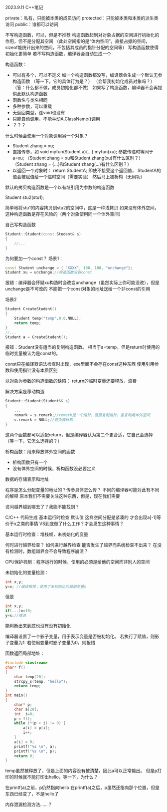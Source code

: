 2023.9.11 C++笔记

private：私有，只能被本类的成员访问
protected：只能被本类和本类的派生类访问
public：谁都可以访问

不写构造函数，可以，但是不推荐
构造函数起到对对象占据的空间进行初始化的作用，但不是分配其空间
（此处空间指的是“体内空间”，直接占据的空间，sizeof能统计出来的空间，不包括其成员的指针分配的空间等）
写构造函数使得初始化更简单
若不写构造函数，编译器会自动生成一个

<!--more-->

构造函数：

- 可以有多个，可以不定义
  如一个构造函数都没写，编译器会生成一个默认无参构造函数
  （等一下，它的具体行为是？）
  （会帮我初始化成员对象吗？）
  （答：什么都不做，成员初始化都不做）
  如果写了构造函数，编译器不会再提供此默认构造函数
- 函数名与类名相同
- 多种参数，可以重载
- 无返回类型，连void也没有
- 只能自动调用，不能手动A.ClassName()调用
- ？？？

什么时候会使用一个对象调用另一个对象？

- Student zhang = xu;
- 直接传参，如
  void myfun(Student a){...}
  myfun(xu);
  参数传递时等同于a=xu;
  （Student zhang = xu和Student zhang(xu)有什么区别？）
  （Student zhang = {...}和Student zhang(...)有什么区别？）
- 以返回一个对象时：
  return StudentA;
  即使不接受这个返回值，
  StudentA的值会被赋值给一个临时空间（需要实验）
  然后马上被析构（无用功）

默认的拷贝构造函数是一个以有址引用为参数的构造函数

Student stu2(stu1);

简单地将stu1的内容拷贝到stu2的空间中，这是一种浅拷贝
如果没有体外空间，这种构造函数是存在风险的（两个对象使用同一个体外空间）

自己写构造函数

```c++
Student::Student(const Student& s)
{
    //...
}
```

为何要加一个const？
场景1：

```c++
const Student unchange = { "XXXX", 100, 100, "unchange"};
Student xu = unchange;//构造函数没有const

```

报错：编译器会怀疑xu构造时会改变unchange（虽然实际上你可能没改），但是unchange是不可改的
不能把一个const对象的地址送给一个非const的引用

场景2

```c++
Student CreateStudent()
{
    Student temp("temp",0,0,NULL);
    return temp;
}
//...
Student a = CreateStudent();
```

报错：Student没有适当的复制构造函数。
相当于a=temp，但是return时使用的临时变量被认为是const的。

const只在编译器语法检查时出现，exe里面不会存在const这种东西
使用引用参数和使用指针没有本质区别

以对象为参数的构造函数的缺陷：
return的临时变量还要释放，浪费

解决方案是移动构造

```c++
Student::Student(Student&& s)
{
	...
	remark = s.remark;//remark是一个指针，直接复制指针，重复利用体外空间
	s.remark = NULL;//避免被析构
}
```

这两个函数都可以适配return，但是编译器认为第二个更合适，它自己会选择
（等一下，它怎么选择的？）



析构函数：用来释放体外空间的函数

- 析构函数只有一个
- 没有体外空间的时候，析构函数没必要定义









数据的存储表示和地址

程序是怎么分配变量的地址的？传参具体怎么传？
不同的编译器可能对此有不同的解释
原本我们不需要关注这种东西，但是，现在我们需要

访问越界越到哪去了？我能不能找到？

C/C++  代码生成 基本运行时检查 默认值
这样空间分配是紧凑的
才会出现a[-1]等价于x之类的事情
 VS到底做了什么工作？才会发生这种事情？

基本运行时检查：堆栈帧，未初始化的变量

何时进行越界检查？
如何进行越界检查
能否发生了越界而系统检查不出来？
在没有检测时，数组越界会不会导致程序崩溃？

CPU保护机制：程序运行的时候，使用的必须是给他的空间而非别人的空间

未初始化的变量检测：

```c++
int x,y;
y=x; //编译报错：使用了未初始化的局部变量x
```

但是

```c++
int x,y;
if(...)x=10;
y=x;//难说
```

能判断出来到底也没有没有初始化

编译器设置了一个影子变量，用于表示变量是否被初始化。
若执行了赋值，则影子变量为1.
若使用变量时影子变量为0，则报错

函数返回局部地址：

```c++
#include <iostream> 
char* f()
{
    char temp[20];
    strcpy_s(temp, "hello");
    return temp;
}
int main()
{
    char* p;
    char a[20];
    int  i=0;
    p = f();
    while (*(p + i) != 0) {
        a[i] = p[i];
        i++;
    }
    a[i] = 0;
    printf("%s \n", a);
    printf("%s \n", p);
    return 0;
}
```

temp虽然被释放了，但是上面的内容没有被清楚，因此a可以正常输出。
但是p打印的时候就不能打印出hello，等一下，为什么？

在printf(a)之前，p仍然指向hello
在printf(a)之后，p虽然还指向那个位置，但是东西已经变了，不是hello了

内存泄漏检测方法……？

